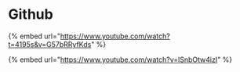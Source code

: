 # Github

{% embed url="https://www.youtube.com/watch?t=4195s&v=G57bRRyfKds" %}

{% embed url="https://www.youtube.com/watch?v=lSnbOtw4izI" %}
